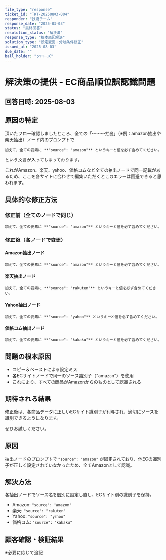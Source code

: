 ```yaml
---
file_type: "response"
ticket_id: "TKT-20250803-004"
responder: "技術チーム"
response_date: "2025-08-03"
status: "最終回答"
resolution_status: "解決済"
response_type: "根本原因解決"
solution_type: "設定変更・分岐条件修正"
issued_at: "2025-08-03"
due_date: ""
ball_holder: "クローズ"
---
```


# 解決策の提供 - EC商品順位誤認識問題

## 回答日時: 2025-08-03

## 原因の特定

頂いたフロー確認しましたところ、全ての「〜〜〜抽出」（※例：amazon抽出や楽天抽出）ノード内のプロンプトで

```
加えて、全ての要素に **"source": "amazon"** というキーと値を必ず含めてください。
```

という文言が入ってしまっております。

これがAmazon、楽天、yahoo、価格コムなど全ての抽出ノードで同一記載があるため、ここを各サイトに合わせて編集いただくとこのエラーは回避できると思われます。

## 具体的な修正方法

### 修正前（全てのノードで同じ）
```
加えて、全ての要素に **"source": "amazon"** というキーと値を必ず含めてください。
```

### 修正後（各ノードで変更）

#### Amazon抽出ノード
```
加えて、全ての要素に **"source": "amazon"** というキーと値を必ず含めてください。
```

#### 楽天抽出ノード
```
加えて、全ての要素に **"source": "rakuten"** というキーと値を必ず含めてください。
```

#### Yahoo抽出ノード
```
加えて、全ての要素に **"source": "yahoo"** というキーと値を必ず含めてください。
```

#### 価格コム抽出ノード
```
加えて、全ての要素に **"source": "kakaku"** というキーと値を必ず含めてください。
```

## 問題の根本原因

- コピー＆ペーストによる設定ミス
- 各ECサイトノードで同一のソース識別子（"amazon"）を使用
- これにより、すべての商品がAmazonからのものとして認識される

## 期待される結果

修正後は、各商品データに正しいECサイト識別子が付与され、適切にソースを識別できるようになります。

ぜひお試しください。

## 原因
抽出ノードのプロンプトで `"source": "amazon"` が固定されており、他ECの識別子が正しく設定されていなかったため、全てAmazonとして認識。

## 解決方法
各抽出ノードでソース名を個別に設定し直し、ECサイト別の識別子を保持。
- Amazon: `"source": "amazon"`
- 楽天: `"source": "rakuten"`
- Yahoo: `"source": "yahoo"`
- 価格コム: `"source": "kakaku"`

## 顧客確認・検証結果
※必要に応じて追記
